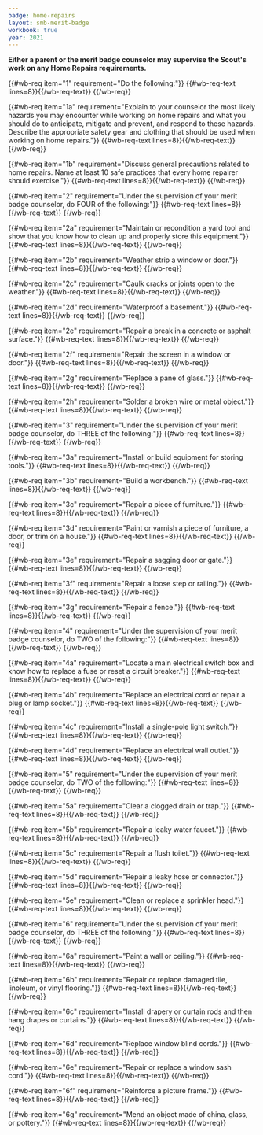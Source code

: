 ```yaml
---
badge: home-repairs
layout: smb-merit-badge
workbook: true
year: 2021
---
```



**Either a parent or the merit badge counselor may supervise the Scout's work on any Home Repairs requirements.**

{{#wb-req item="1" requirement="Do the following:"}}
{{#wb-req-text lines=8}}{{/wb-req-text}}
{{/wb-req}}

{{#wb-req item="1a" requirement="Explain to your counselor the most likely hazards you may encounter while working on home repairs and what you should do to anticipate, mitigate and prevent, and respond to these hazards. Describe the appropriate safety gear and clothing that should be used when working on home repairs."}}
{{#wb-req-text lines=8}}{{/wb-req-text}}
{{/wb-req}}

{{#wb-req item="1b" requirement="Discuss general precautions related to home repairs. Name at least 10 safe practices that every home repairer should exercise."}}
{{#wb-req-text lines=8}}{{/wb-req-text}}
{{/wb-req}}

{{#wb-req item="2" requirement="Under the supervision of your merit badge counselor, do FOUR of the following:"}}
{{#wb-req-text lines=8}}{{/wb-req-text}}
{{/wb-req}}

{{#wb-req item="2a" requirement="Maintain or recondition a yard tool and show that you know how to clean up and properly store this equipment."}}
{{#wb-req-text lines=8}}{{/wb-req-text}}
{{/wb-req}}

{{#wb-req item="2b" requirement="Weather strip a window or door."}}
{{#wb-req-text lines=8}}{{/wb-req-text}}
{{/wb-req}}

{{#wb-req item="2c" requirement="Caulk cracks or joints open to the weather."}}
{{#wb-req-text lines=8}}{{/wb-req-text}}
{{/wb-req}}

{{#wb-req item="2d" requirement="Waterproof a basement."}}
{{#wb-req-text lines=8}}{{/wb-req-text}}
{{/wb-req}}

{{#wb-req item="2e" requirement="Repair a break in a concrete or asphalt surface."}}
{{#wb-req-text lines=8}}{{/wb-req-text}}
{{/wb-req}}

{{#wb-req item="2f" requirement="Repair the screen in a window or door."}}
{{#wb-req-text lines=8}}{{/wb-req-text}}
{{/wb-req}}

{{#wb-req item="2g" requirement="Replace a pane of glass."}}
{{#wb-req-text lines=8}}{{/wb-req-text}}
{{/wb-req}}

{{#wb-req item="2h" requirement="Solder a broken wire or metal object."}}
{{#wb-req-text lines=8}}{{/wb-req-text}}
{{/wb-req}}

{{#wb-req item="3" requirement="Under the supervision of your merit badge counselor, do THREE of the following:"}}
{{#wb-req-text lines=8}}{{/wb-req-text}}
{{/wb-req}}

{{#wb-req item="3a" requirement="Install or build equipment for storing tools."}}
{{#wb-req-text lines=8}}{{/wb-req-text}}
{{/wb-req}}

{{#wb-req item="3b" requirement="Build a workbench."}}
{{#wb-req-text lines=8}}{{/wb-req-text}}
{{/wb-req}}

{{#wb-req item="3c" requirement="Repair a piece of furniture."}}
{{#wb-req-text lines=8}}{{/wb-req-text}}
{{/wb-req}}

{{#wb-req item="3d" requirement="Paint or varnish a piece of furniture, a door, or trim on a house."}}
{{#wb-req-text lines=8}}{{/wb-req-text}}
{{/wb-req}}

{{#wb-req item="3e" requirement="Repair a sagging door or gate."}}
{{#wb-req-text lines=8}}{{/wb-req-text}}
{{/wb-req}}

{{#wb-req item="3f" requirement="Repair a loose step or railing."}}
{{#wb-req-text lines=8}}{{/wb-req-text}}
{{/wb-req}}

{{#wb-req item="3g" requirement="Repair a fence."}}
{{#wb-req-text lines=8}}{{/wb-req-text}}
{{/wb-req}}

{{#wb-req item="4" requirement="Under the supervision of your merit badge counselor, do TWO of the following:"}}
{{#wb-req-text lines=8}}{{/wb-req-text}}
{{/wb-req}}

{{#wb-req item="4a" requirement="Locate a main electrical switch box and know how to replace a fuse or reset a circuit breaker."}}
{{#wb-req-text lines=8}}{{/wb-req-text}}
{{/wb-req}}

{{#wb-req item="4b" requirement="Replace an electrical cord or repair a plug or lamp socket."}}
{{#wb-req-text lines=8}}{{/wb-req-text}}
{{/wb-req}}

{{#wb-req item="4c" requirement="Install a single-pole light switch."}}
{{#wb-req-text lines=8}}{{/wb-req-text}}
{{/wb-req}}

{{#wb-req item="4d" requirement="Replace an electrical wall outlet."}}
{{#wb-req-text lines=8}}{{/wb-req-text}}
{{/wb-req}}

{{#wb-req item="5" requirement="Under the supervision of your merit badge counselor, do TWO of the following:"}}
{{#wb-req-text lines=8}}{{/wb-req-text}}
{{/wb-req}}

{{#wb-req item="5a" requirement="Clear a clogged drain or trap."}}
{{#wb-req-text lines=8}}{{/wb-req-text}}
{{/wb-req}}

{{#wb-req item="5b" requirement="Repair a leaky water faucet."}}
{{#wb-req-text lines=8}}{{/wb-req-text}}
{{/wb-req}}

{{#wb-req item="5c" requirement="Repair a flush toilet."}}
{{#wb-req-text lines=8}}{{/wb-req-text}}
{{/wb-req}}

{{#wb-req item="5d" requirement="Repair a leaky hose or connector."}}
{{#wb-req-text lines=8}}{{/wb-req-text}}
{{/wb-req}}

{{#wb-req item="5e" requirement="Clean or replace a sprinkler head."}}
{{#wb-req-text lines=8}}{{/wb-req-text}}
{{/wb-req}}

{{#wb-req item="6" requirement="Under the supervision of your merit badge counselor, do THREE of the following:"}}
{{#wb-req-text lines=8}}{{/wb-req-text}}
{{/wb-req}}

{{#wb-req item="6a" requirement="Paint a wall or ceiling."}}
{{#wb-req-text lines=8}}{{/wb-req-text}}
{{/wb-req}}

{{#wb-req item="6b" requirement="Repair or replace damaged tile, linoleum, or vinyl flooring."}}
{{#wb-req-text lines=8}}{{/wb-req-text}}
{{/wb-req}}

{{#wb-req item="6c" requirement="Install drapery or curtain rods and then hang drapes or curtains."}}
{{#wb-req-text lines=8}}{{/wb-req-text}}
{{/wb-req}}

{{#wb-req item="6d" requirement="Replace window blind cords."}}
{{#wb-req-text lines=8}}{{/wb-req-text}}
{{/wb-req}}

{{#wb-req item="6e" requirement="Repair or replace a window sash cord."}}
{{#wb-req-text lines=8}}{{/wb-req-text}}
{{/wb-req}}

{{#wb-req item="6f" requirement="Reinforce a picture frame."}}
{{#wb-req-text lines=8}}{{/wb-req-text}}
{{/wb-req}}

{{#wb-req item="6g" requirement="Mend an object made of china, glass, or pottery."}}
{{#wb-req-text lines=8}}{{/wb-req-text}}
{{/wb-req}}
